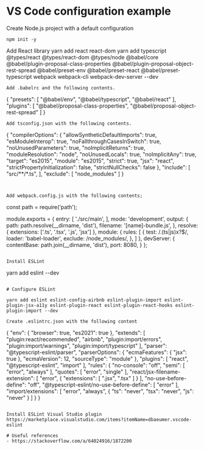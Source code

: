 # VS Code configuration example

Create Node.js project with a default configuration
```
npm init -y
```

Add React library
yarn add react react-dom 
yarn add typescript  @types/react @types/react-dom @types/node @babel/core @babel/plugin-proposal-class-properties @babel/plugin-proposal-object-rest-spread @babel/preset-env @babel/preset-react @babel/preset-typescript webpack webpack-cli webpack-dev-server --dev

```
Add .babelrc and the following contents.
```
{
    "presets": [
        "@babel/env",
        "@babel/typescript",
        "@babel/react"
    ],
    "plugins": [
        "@babel/proposal-class-properties",
        "@babel/proposal-object-rest-spread"
    ]
}
```
Add tsconfig.json with the following contents.
```
{
    "compilerOptions": {
        "allowSyntheticDefaultImports": true,
        "esModuleInterop": true,
        "noFallthroughCasesInSwitch": true,
        "noUnusedParameters": true,
        "noImplicitReturns": true,
        "moduleResolution": "node",
        "noUnusedLocals": true,
        "noImplicitAny": true,
        "target": "es2015",
        "module": "es2015",
        "strict": true,
        "jsx": "react",
        "strictPropertyInitialization": false,
        "strictNullChecks": false
    },
    "include": [
        "src/**/*.ts",
    ],
    "exclude": [
        "node_modules"
    ]
}
```


Add webpack.config.js with the following contents;
```
const path = require('path');

module.exports = {
    entry: [
        './src/main',
    ],
    mode: 'development',
    output: {
        path: path.resolve(__dirname, 'dist'),
        filename: '[name]-bundle.js',
    },
    resolve: {
        extensions: ['.ts', '.tsx', '.js', 'jsx']
    },
    module: {
        rules: [
            {
                test: /\.(ts|js)x?$/,
                loader: 'babel-loader',
                exclude: /node_modules/,
            },
        ]
    },
    devServer: {
        contentBase: path.join(__dirname, 'dist'),
        port: 8080,
    }
};

```

Install ESLint
```
yarn add eslint --dev
```

# Configure ESLint

```
    yarn add eslint eslint-config-airbnb eslint-plugin-import eslint-plugin-jsx-a11y eslint-plugin-react eslint-plugin-react-hooks eslint-plugin-import --dev
```
Create .eslintrc.json with the following content

```
{
    "env": {
        "browser": true,
        "es2021": true
    },
    "extends": [
        "plugin:react/recommended",
        "airbnb",
        "plugin:import/errors",
        "plugin:import/warnings",
        "plugin:import/typescript"
    ],
    "parser": "@typescript-eslint/parser",
    "parserOptions": {
        "ecmaFeatures": {
            "jsx": true
        },
        "ecmaVersion": 12,
        "sourceType": "module"
    },
    "plugins": [
        "react",
        "@typescript-eslint",
        "import"
    ],
    "rules": {
        "no-console": "off",
        "semi": [
            "error",
            "always"
        ],
        "quotes": [
            "error",
            "single"
        ],
        "react/jsx-filename-extension": [
            "error",
            {
                "extensions": [
                    ".jsx",
                    ".tsx"
                ]
            }
        ],
        "no-use-before-define": "off",
        "@typescript-eslint/no-use-before-define": [
            "error"
        ],
        "import/extensions": [
            "error",
            "always",
            {
                "ts": "never",
                "tsx": "never",
                "js": "never"
            }
        ]
    }
}


```

Install ESLint Visual Studio plugin https://marketplace.visualstudio.com/items?itemName=dbaeumer.vscode-eslint

# Useful references
- https://stackoverflow.com/a/64024916/1872200

